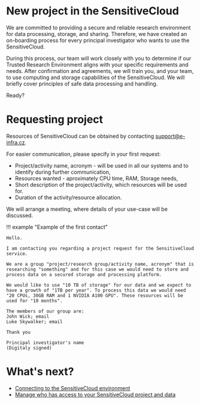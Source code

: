 # New project in the SensitiveCloud

We are committed to providing a secure and reliable research environment for data processing, storage, and sharing. Therefore, we have created an on-boarding process for every principal investigator who wants to use the SensitiveCloud.

During this process, our team will work closely with you to determine if our Trusted Research Environment aligns with your specific requirements and needs. After confirmation and agreements, we will train you, and your team, to use computing and storage capabilities of the SensitiveCloud. We will briefly cover principles of safe data processing and handling.

Ready?

# Requesting project 

Resources of SensitiveCloud can be obtained by contacting support@e-infra.cz. 

For easier communication, please specify in your first request:    

- Project/activity name, acronym - will be used in all our systems and to identify during further communication,    
- Resources wanted - aproximately CPU time, RAM, Storage needs,     
- Short description of the project/activity, which resources will be used for.   
- Duration of the activity/resource allocation. 

We will arrange a meeting, where details of your use-case will be discussed.

!!! example "Example of the first contact"

    Hello.

    I am contacting you regarding a project request for the SensitiveCloud service.   

    We are a group "project/research group/activity name, acronym" that is researching "something" and for this case we would need to store and process data on a secured storage and processing platform.

    We would like to use "10 TB of storage" for our data and we expect to have a growth of "1TB per year". To process this data we would need "20 CPUs, 30GB RAM and 1 NVIDIA A100 GPU". These resources will be used for "10 months".

    The members of our group are:   
    John Wick; email   
    Luke Skywalker; email   

    Thank you

    Principal investigator's name    
    (Digitaly signed)

# What's next?

- [Connecting to the SensitiveCloud environment][1]
- [Manage who has access to your SensitiveCloud project and data][2]

[1]: ./getting-started/
[2]: ./manage-project

